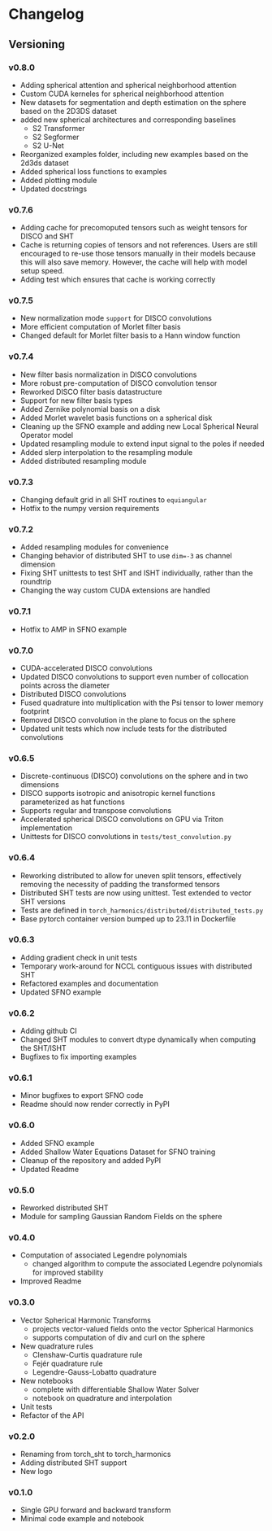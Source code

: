 # Changelog

## Versioning

### v0.8.0

* Adding spherical attention and spherical neighborhood attention
* Custom CUDA kerneles for spherical neighborhood attention
* New datasets for segmentation and depth estimation on the sphere based on the 2D3DS dataset
* added new spherical architectures and corresponding baselines
    * S2 Transformer
    * S2 Segformer
    * S2 U-Net
* Reorganized examples folder, including new examples based on the 2d3ds dataset
* Added spherical loss functions to examples
* Added plotting module
* Updated docstrings

### v0.7.6

* Adding cache for precomoputed tensors such as weight tensors for DISCO and SHT
* Cache is returning copies of tensors and not references. Users are still encouraged to re-use
  those tensors manually in their models because this will also save memory. However,
  the cache will help with model setup speed.
* Adding test which ensures that cache is working correctly

### v0.7.5

* New normalization mode `support` for DISCO convolutions
* More efficient computation of Morlet filter basis
* Changed default for Morlet filter basis to a Hann window function

### v0.7.4

* New filter basis normalization in DISCO convolutions
* More robust pre-computation of DISCO convolution tensor
* Reworked DISCO filter basis datastructure
* Support for new filter basis types
* Added Zernike polynomial basis on a disk
* Added Morlet wavelet basis functions on a spherical disk
* Cleaning up the SFNO example and adding new Local Spherical Neural Operator model
* Updated resampling module to extend input signal to the poles if needed
* Added slerp interpolation to the resampling module
* Added distributed resampling module

### v0.7.3

* Changing default grid in all SHT routines to `equiangular`
* Hotfix to the numpy version requirements

### v0.7.2

* Added resampling modules for convenience
* Changing behavior of distributed SHT to use `dim=-3` as channel dimension
* Fixing SHT unittests to test SHT and ISHT individually, rather than the roundtrip
* Changing the way custom CUDA extensions are handled

### v0.7.1

* Hotfix to AMP in SFNO example

### v0.7.0

* CUDA-accelerated DISCO convolutions
* Updated DISCO convolutions to support even number of collocation points across the diameter
* Distributed DISCO convolutions
* Fused quadrature into multiplication with the Psi tensor to lower memory footprint
* Removed DISCO convolution in the plane to focus on the sphere
* Updated unit tests which now include tests for the distributed convolutions

### v0.6.5

* Discrete-continuous (DISCO) convolutions on the sphere and in two dimensions
* DISCO supports isotropic and anisotropic kernel functions parameterized as hat functions
* Supports regular and transpose convolutions
* Accelerated spherical DISCO convolutions on GPU via Triton implementation
* Unittests for DISCO convolutions in `tests/test_convolution.py`

### v0.6.4

* Reworking distributed to allow for uneven split tensors, effectively removing the necessity of padding the transformed tensors
* Distributed SHT tests are now using unittest. Test extended to vector SHT versions
* Tests are defined in `torch_harmonics/distributed/distributed_tests.py`
* Base pytorch container version bumped up to 23.11 in Dockerfile

### v0.6.3

* Adding gradient check in unit tests
* Temporary work-around for NCCL contiguous issues with distributed SHT
* Refactored examples and documentation
* Updated SFNO example

### v0.6.2

* Adding github CI
* Changed SHT modules to convert dtype dynamically when computing the SHT/ISHT
* Bugfixes to fix importing examples

### v0.6.1

* Minor bugfixes to export SFNO code
* Readme should now render correctly in PyPI

### v0.6.0

* Added SFNO example
* Added Shallow Water Equations Dataset for SFNO training
* Cleanup of the repository and added PyPI
* Updated Readme

### v0.5.0

* Reworked distributed SHT
* Module for sampling Gaussian Random Fields on the sphere

### v0.4.0

* Computation of associated Legendre polynomials
    * changed algorithm to compute the associated Legendre polynomials for improved stability
* Improved Readme

### v0.3.0

* Vector Spherical Harmonic Transforms
    * projects vector-valued fields onto the vector Spherical Harmonics
    * supports computation of div and curl on the sphere
* New quadrature rules
    * Clenshaw-Curtis quadrature rule
    * Fejér quadrature rule
    * Legendre-Gauss-Lobatto quadrature
* New notebooks
    * complete with differentiable Shallow Water Solver
    * notebook on quadrature and interpolation
* Unit tests
* Refactor of the API

### v0.2.0

* Renaming from torch_sht to torch_harmonics
* Adding distributed SHT support
* New logo

### v0.1.0

* Single GPU forward and backward transform
* Minimal code example and notebook
